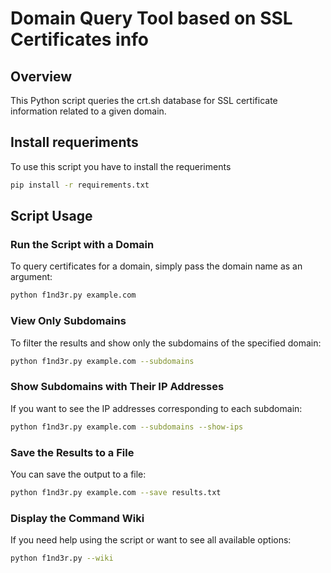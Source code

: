 # Domain Query Tool based on SSL Certificates info
## Overview
This Python script queries the crt.sh database for SSL certificate information related to a given domain. 

## Install requeriments
To use this script you have to install the requeriments
```bash
pip install -r requirements.txt
```

## Script Usage

###  Run the Script with a Domain
To query certificates for a domain, simply pass the domain name as an argument:
```bash
python f1nd3r.py example.com
```

###  View Only Subdomains
To filter the results and show only the subdomains of the specified domain:
```bash
python f1nd3r.py example.com --subdomains
```

###  Show Subdomains with Their IP Addresses
If you want to see the IP addresses corresponding to each subdomain:
```bash
python f1nd3r.py example.com --subdomains --show-ips
```

###  Save the Results to a File
You can save the output to a file:
```bash
python f1nd3r.py example.com --save results.txt
```

###  Display the Command Wiki
If you need help using the script or want to see all available options:
```bash
python f1nd3r.py --wiki
```

